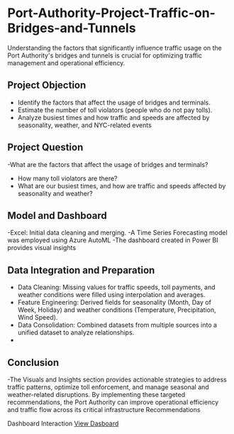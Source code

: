 # Port-Authority-Project-Traffic-on-Bridges-and-Tunnels
Understanding the factors that significantly influence traffic usage on the Port Authority's bridges and tunnels is crucial for optimizing traffic management and operational efficiency. 

## Project Objection
- Identify the factors that affect the usage of bridges and terminals.
- Estimate the number of toll violators (people who do not pay tolls).
- Analyze busiest times and how traffic and speeds are affected by
seasonality, weather, and NYC-related events

## Project Question
-What are the factors that affect the usage of bridges and terminals?
- How many toll violators are there?
- What are our busiest times, and how are traffic and speeds affected by
seasonality and weather?

## Model and Dashboard
 -Excel: Initial data cleaning and merging.
 -A Time Series Forecasting model was employed using Azure AutoML 
 -The dashboard created in Power BI provides visual insights 
 
## Data Integration and Preparation
- Data Cleaning: Missing values for traffic speeds, toll payments, and weather conditions were filled using interpolation and averages.
- Feature Engineering: Derived fields for seasonality (Month, Day of Week, Holiday) and weather conditions (Temperature, Precipitation, Wind Speed).
- Data Consolidation: Combined datasets from multiple sources into a unified dataset to analyze relationships.
- 
## Conclusion
-The Visuals and Insights section provides actionable strategies to address traffic patterns, optimize toll enforcement, and manage seasonal and weather-related disruptions.
By implementing these targeted recommendations, the Port Authority can improve operational efficiency and traffic flow across its critical infrastructure Recommendations

Dashboard Interaction <a href="(https://github.com/atahirkoylu/Port-Authority-Project-Traffic-on-Bridges-and-Tunnels/blob/main/Traffic%20Overview.png)">View Dasboard</a>


